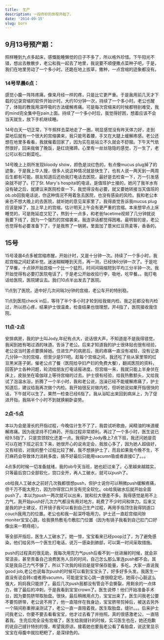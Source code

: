 ```yaml
---
title:  生产
description: 一段奇妙的旅程开始了。
date: '2014-09-15'
slug: born
---
```


## 9月13号预产期：

照样睡到九点多起床，感慨能睡懒觉的日子不多了，所以格外珍惜。下午阳光不错，想出去散散步，老公和我一起去了地里，我说要不顺便撒点菜种子吧，于是，我们在地里劳动了一个多小时。还跪在地上拔草，撒种，一点宫缩的迹象都没有。

### 14号早晨6点：

感觉小腹一阵阵疼痛，像来月经一样的疼，只是比它更严重。于是我用前几天才下载的记录宫缩的软件开始计时。大约10分钟一次，持续了一个多小时。老公也醒了，体贴的教我用深呼吸的方法缓解疼痛。可是每次宫缩来的时候都特别难受，我的mind完全集中在pain上面。持续了一个多小时后，我觉得好困，想着应该不会当天就生，放下手机继续睡。

14号白天一切正常，下午照样去菜地走了一圈，明显感觉没有昨天体力好，走到菜地后就有一个很大的宫缩袭来，我只能弯着腰，手叉在大腿上缓解疼感。老公还想在地里多看看，我就催着回家了，因为实在是站立不久就会不舒服。下午天气依然很好，回来我做了晚饭，是红烧猪蹄。心里有一丝丝隐隐的感觉，万一生了，老公可以有口剩菜吃。

14号晚上上厕所发现bloody show，颜色是淡红色的，有点像mucus plug掉了的迹象，于是我上华人搜，很多人说这种情况就是快生了，也有人说一两天到一两周后生都有可能。朋友知道后还劝我打电话去医院，最好是去检查一下，万一引发感染就不好了。打了St. Mary's hospital的电话，是值班护士接的，她问了我羊水有没有破之后，就建议来医院检查一下。我觉得没有必要，就又要她转接当天值班的ob.ob回我电话说，你这种情况不用着急去医院，也没有感染的风险。我和老公本来也不想大晚上的去医院，就听她的意见呆家里了。我得直觉告诉我mucus plug应该是掉了，加上早上的宫缩，估计明天上午会有更严重的宫缩。本来想早点上床睡觉的，可是拖延症又犯了，熬到十一点多，和老爸facetime视频了几分钟就说我要下线了，因为一个强烈的宫缩袭来，我连讲话都觉得困难。最明智的是，老公也觉得有必要准备下了，于是我熬了一锅粥，里面加了薏米红豆燕麦等，香香的。

## 15号

15号凌晨4点多被宫缩疼醒，开始计时，又是十分钟一次。持续了一个多小时，我趁宫缩之间赶紧补觉。迷迷糊糊睡到天亮，再一测，已经快6分钟一次了。于是吃了早餐，十点钟开始宫缩一个比一个猛烈，时间间隔缩短到平均三分半钟一次。我开始觉得有必要打医院电话了，于是老公开始收拾行李，吸地，吃早餐。。我打电话给医院，医院建议去。我们10点半出发去了医院。

11点到了医院，途中好几次间隔3分钟的宫缩，老公车开的特别稳。

11点到医院check in后，等待了半个多小时才轮到给我做内检。我之前都没有内检过，所以担心疼，结果护士很温柔，检查结果也很理想，开4指了，医院接收我住院。

### 11点-2点

安排病房，我的护士叫Jody,年纪有点大，说话很大声，不知道是不是我得错觉，我闻到她有喝过酒的味道。告诉了老公。后来才知道我的护士很体贴也很有经验，老公说当时差点要换掉她。住进生产的病房后，我的疼痛一直没有减轻，没有记录几分钟一次的宫缩，但至少是511吧。趁每个宫缩之间，我还吃了些从家里带的红豆黑米莲子粥，催老公点了餐（医院给孕妇产妇的免费大餐），翻阅医院的资料，回答护士各种问题，轮流给朋友打电话报进度。但宫缩一来，我就只能上半身伏在床上，皮肤坐在瑜伽球上等待宫缩的过去。护士很有经验，给我热敷额头，又给我试了泡温水浴，折腾了一个半小时，我和老公说，泡澡已经不能缓解疼痛了，护士知道后，建议给我再次做个内检。我开始很反对做内检，但听她说如果开指很快的话，下午就可以生了。果然一检查已经6指了。我从浴缸出来回到病床上，为了促进开指，我隔半个小时不到就换躺卧姿势。

### 2点-5点

本以为会是漫长的开指过程，今晚估计生不了了，我尝试听歌曲，闻精油的味道缓解疼痛。因为我坚持不打麻药，开指过程非常顺利。再过了一个多小时，医生说已经9.5指了，只是宫颈软化还差一点。我得护士Jody晚上7点下班，我还问她是否可以在她下班之前生下来，她很开心的说肯定会，我放心多了，因为她人超级好，又有经验，对我的整个过程比较了解，我不想换护士了，而且如果我今晚不生，不打麻药会导致体力消耗多度，搞不好最后只能用vacumn吸或者直接C了。。。

4点多的时候一切准备就绪，我的ob今天当班，她也赶过来了。心里越来越踏实，只等最后宫口全部软化，宫口全开，再人工破水，就可以push了。

ob给我人工破水之前好几次我都很想push，但护士说你可以稍微push缓解疼痛，但千万不能太用力，因为你得宫口并没有完全软化。ob给我破水后就开始全面push了。本以为push一两次就可以出来，就和拉大便差不多。我得感觉是用不上力气，我开始push好几次力气都没有用对地方，耗费了不少时间和体力。后来又是我的护士建议，打开镜子我可以看到自己生产过程，再用手指顶住我得阴道口couch我用力的位置。老公也和我一起深呼吸用力，护士还一直趁宫缩间隙moniter宝宝心跳，给我换热敷毛巾敷肛门位置（因为有镜子我看到自己肛门口好像出来一颗痔疮）。

等全部开指后，医生人工破水了。她一惊，宝宝看来已经poop过了，为了避免感染，他们给另外一个医生打电话，说万一感染到肺部，可以第一时间采取措施。

push的过程真的很无助，我每次用完力气push后看不到一丝进展的时候，就会非常沮丧，甚至责备自己浪费医务人员的时间，自己怎么那么笨连push都不会。其实是我自己力气不够了，所以下次我的经验是提早保存能量，多吃。大家一直说我good job,老公也说每次push的时候可以看到宝宝头了，好多好多头发。我医生一直没有说会转c或者用vacumn，可能是宝宝心跳一直很稳定吧，她得小心脏这么强大，妈妈我只能拼了。最后几次push我都没有管会不会撕裂，用剩余的一点体力，做了最后的冲刺，于是我看到宝宝crown了。医生说停！他们开始准备手术台，因为要剪脐带取胎盘。很快，最后稍微用点力，宝宝出来了。医生问我老公要不要剪脐带，老公说不用了，他一直陪伴在我身边，宝宝脐带剪掉后，被送去另外一个隔间称重擦澡测试了，老公一直一直陪着我，医生取胎盘，缝针。。。后来护士问我老公，你要不要去看看宝宝，他才过去看了并拍照。真的很感激老公，一直陪着我。
生完后完全没有宫缩了，医生给我缝针的时候，实习医生也在，她还抱歉的说自己缝针特别的慢，希望我原谅。接着她也要我老公看了看胎盘，说这里显示宝宝在母腹中就拉粑粑了，是深绿色的。
